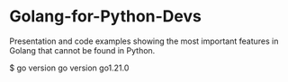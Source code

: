 # Golang-for-Python-Devs
Presentation and code examples showing the most important features in Golang that cannot be found in Python.

$ go version
go version go1.21.0
